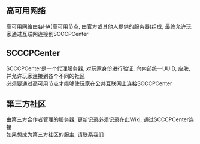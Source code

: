 ## 高可用网络
高可用网络由各HA(高可用节点, 由官方或其他人提供的服务器)组成, 最终允许玩家通过互联网连接到SCCCPCenter  
## SCCCPCenter
SCCCPCenter是一个代理服务器, 对玩家身份进行验证, 向内部统一UUID, 皮肤, 并允许玩家连接到各个不同的社区  
必须要通过高可用节点才能够使玩家在公共互联网上连接SCCCPCenter  
## 第三方社区
由第三方合作者管理的服务器, 更新记录必须记录在此Wiki, 通过SCCCPCenter连接  
如果想成为第三方社区的服主, 请[联系我们](/contact)  
